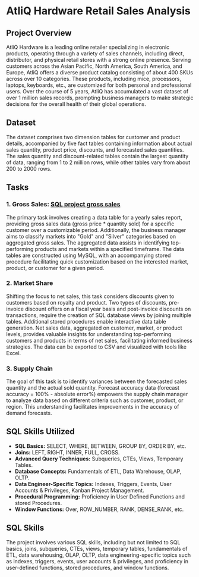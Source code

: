 # AtliQ Hardware Retail Sales Analysis

## Project Overview

AtliQ Hardware is a leading online retailer specializing in electronic products, operating through a variety of sales channels, including direct, distributor, and physical retail stores with a strong online presence. Serving customers across the Asian Pacific, North America, South America, and Europe, AtliQ offers a diverse product catalog consisting of about 400 SKUs across over 10 categories. These products, including mice, processors, laptops, keyboards, etc., are customized for both personal and professional users. Over the course of 5 years, AtliQ has accumulated a vast dataset of over 1 million sales records, prompting business managers to make strategic decisions for the overall health of their global operations.

## Dataset

The dataset comprises two dimension tables for customer and product details, accompanied by five fact tables containing information about actual sales quantity, product price, discounts, and forecasted sales quantities. The sales quantity and discount-related tables contain the largest quantity of data, ranging from 1 to 2 million rows, while other tables vary from about 200 to 2000 rows.

## Tasks

### 1. Gross Sales: [SQL project gross sales]([https://github.com/MrinalBisht/SQL_AtliQ_Project/blob/main/SQL%20Project_gross%20sales.sql)

The primary task involves creating a data table for a yearly sales report, providing gross sales data (gross price * quantity sold) for a specific customer over a customizable period. Additionally, the business manager aims to classify markets into "Gold" and "Silver" categories based on aggregated gross sales. The aggregated data assists in identifying top-performing products and markets within a specified timeframe. The data tables are constructed using MySQL, with an accompanying stored procedure facilitating quick customization based on the interested market, product, or customer for a given period.

### 2. Market Share

Shifting the focus to net sales, this task considers discounts given to customers based on royalty and product. Two types of discounts, pre-invoice discount offers on a fiscal year basis and post-invoice discounts on transactions, require the creation of SQL database views by joining multiple tables. Additional stored procedures enable interactive data table generation. Net sales data, aggregated on customer, market, or product levels, provides valuable insights for understanding top-performing customers and products in terms of net sales, facilitating informed business strategies. The data can be exported to CSV and visualized with tools like Excel.

### 3. Supply Chain

The goal of this task is to identify variances between the forecasted sales quantity and the actual sold quantity. Forecast accuracy data (forecast accuracy = 100% - absolute error%) empowers the supply chain manager to analyze data based on different criteria such as customer, product, or region. This understanding facilitates improvements in the accuracy of demand forecasts.

## SQL Skills Utilized

- **SQL Basics:** SELECT, WHERE, BETWEEN, GROUP BY, ORDER BY, etc.
- **Joins:** LEFT, RIGHT, INNER, FULL, CROSS.
- **Advanced Query Techniques:** Subqueries, CTEs, Views, Temporary Tables.
- **Database Concepts:** Fundamentals of ETL, Data Warehouse, OLAP, OLTP.
- **Data Engineer-Specific Topics:** Indexes, Triggers, Events, User Accounts & Privileges, Kanban Project Management.
- **Procedural Programming:** Proficiency in User Defined Functions and stored Procedures.
- **Window Functions:** Over, ROW_NUMBER, RANK, DENSE_RANK, etc.

## SQL Skills

The project involves various SQL skills, including but not limited to SQL basics, joins, subqueries, CTEs, views, temporary tables, fundamentals of ETL, data warehousing, OLAP, OLTP, data engineering-specific topics such as indexes, triggers, events, user accounts & privileges, and proficiency in user-defined functions, stored procedures, and window functions.
